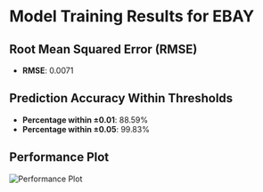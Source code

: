 # Model Training Results for EBAY

## Root Mean Squared Error (RMSE)
- **RMSE**: 0.0071

## Prediction Accuracy Within Thresholds
- **Percentage within ±0.01**: 88.59%
- **Percentage within ±0.05**: 99.83%

## Performance Plot
![Performance Plot](../imgs/EBAY.png)
